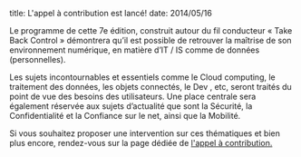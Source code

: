 title: L'appel à contribution est lancé!
date: 2014/05/16

Le programme de cette 7e édition, construit autour du fil conducteur « Take Back Control »  démontrera qu’il est possible de retrouver la maîtrise de son environnement numérique, en matière d’IT / IS comme de données (personnelles).


Les sujets incontournables et essentiels comme le Cloud computing, le traitement des données, les objets connectés, le Dev , etc, seront traités du point de vue des besoins des utilisateurs. Une place centrale sera également réservée aux sujets d’actualité que sont la Sécurité, la Confidentialité et la Confiance sur le net, ainsi que la Mobilité.


Si vous souhaitez proposer une intervention sur ces thématiques et bien plus encore, rendez-vous sur la page dédiée de [l'appel à contribution.](http://openworldforum.org/fr/cfp/)

